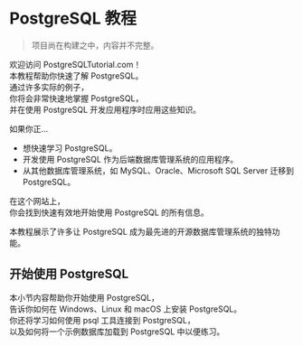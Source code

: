 PostgreSQL 教程
===================================

> 项目尚在构建之中，内容并不完整。

欢迎访问 PostgreSQLTutorial.com！\
本教程帮助你快速了解 PostgreSQL。\
通过许多实际的例子，\
你将会非常快速地掌握 PostgreSQL，\
并在使用 PostgreSQL 开发应用程序时应用这些知识。

如果你正…

* 想快速学习 PostgreSQL。
* 开发使用 PostgreSQL 作为后端数据库管理系统的应用程序。
* 从其他数据库管理系统，如 MySQL、Oracle、Microsoft SQL Server 迁移到 PostgreSQL。

在这个网站上，\
你会找到快速有效地开始使用 PostgreSQL 的所有信息。

本教程展示了许多让 PostgreSQL 成为最先进的开源数据库管理系统的独特功能。

## 开始使用 PostgreSQL

本小节内容帮助你开始使用 PostgreSQL，\
告诉你如何在 Windows、Linux 和 macOS 上安装 PostgreSQL。\
你还将学习如何使用 psql 工具连接到 PostgreSQL，\
以及如何将一个示例数据库加载到 PostgreSQL 中以便练习。

